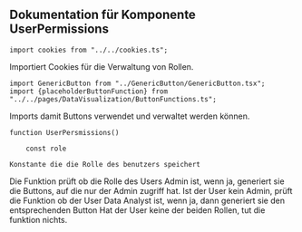 ## Dokumentation für Komponente UserPermissions
```
import cookies from "../../cookies.ts";
```
Importiert Cookies für die Verwaltung von Rollen.


```
import GenericButton from "../GenericButton/GenericButton.tsx";
import {placeholderButtonFunction} from "../../pages/DataVisualization/ButtonFunctions.ts";
```

Imports damit Buttons verwendet und verwaltet werden können. 


```
function UserPersmissions()
```
```
    const role
```
    Konstante die die Rolle des benutzers speichert


Die Funktion prüft ob die Rolle des Users Admin ist, wenn ja, generiert sie die Buttons, auf die nur der Admin zugriff hat.
Ist der User kein Admin, prüft die Funktion ob der User Data Analyst ist, wenn ja, dann generiert sie den entsprechenden Button
Hat der User keine der beiden Rollen, tut die funktion nichts.